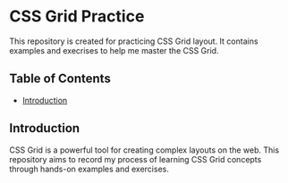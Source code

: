 # CSS Grid Practice

This repository is created for practicing CSS Grid layout. It contains examples and execrises to help me master the CSS Grid.

## Table of Contents

- [Introduction](#introduction)

## Introduction

CSS Grid is a powerful tool for creating complex layouts on the web. This repository aims to record my process of learning CSS Grid concepts through hands-on examples and exercises.
